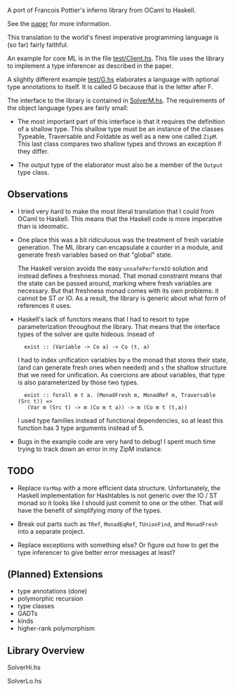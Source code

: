 A port of Francois Pottier's inferno library from OCaml to Haskell.

See the [paper](http://gallium.inria.fr/~fpottier/biblio/pottier_abstracts.html#pottier-elaboration-13) for more information.

This translation to the world's finest imperative programming language is (so
far) fairly faithful. 

An example for core ML is in the file [test/Client.hs](test/Client.hs). This
file uses the library to implement a type inferencer as described in the
paper.

A slightly different example [test/G.hs](test/G.hs) elaborates a language with optional type annotations to itself. It is called G because that is the letter after F.

The interface to the library is contained in
[SolverM.hs](Language/Inferno/SolverM.hs).  The requirements of the
object language types are fairly small:

* The most important part of this interface is that it requires the definition
  of a shallow type.  This shallow type must be an instance of the classes
  Typeable, Traversable and Foldable as well as a new one called `ZipM`.  This
  last class compares two shallow types and throws an exception if they
  differ.

* The output type of the elaborator must also be a member of the `Output` type
  class.

Observations
------------
* I tried very hard to make the most literal translation that I could from
  OCaml to Haskell. This means that the Haskell code is more
  imperative than is ideomatic.
  
  
* One place this was a bit ridiculuous was the treatment of fresh variable 
  generation.  The ML library can encapsulate a counter in a module, and
  generate fresh variables based on that "global" state. 
  
  The Haskell version avoids the easy `unsafePerformIO` solution and instead
  defines a freshness monad. That monad constraint means that the state can be
  passed around, marking where fresh variables are necessary. But that
  freshness monad comes with its own problems: it cannot be ST or IO.  As a
  result, the library is generic about what form of references it uses.
  
* Haskell's lack of functors means that I had to resort to type
  parameterization throughout the library. That means that the interface types
  of the solver are quite hideous.  Insead of 
  
        exist :: (Variable -> Co a) -> Co (t, a)
  
  I had to index unification variables by `m` the monad that stores their
  state, (and can generate fresh ones when needed) and `s` the shallow
  structure that we need for unification. As coercions are about variables,
  that type is also parameterized by those two types.
  
        exist :: forall m t a. (MonadFresh m, MonadRef m, Traversable (Src t)) =>
         (Var m (Src t) -> m (Co m t a)) -> m (Co m t (t,a))
  
  I used type families instead of functional dependencies, so at least this
  function has 3 type arguments instead of 5.

* Bugs in the example code are very hard to debug! I spent much time trying to
  track down an error in my ZipM instance.

TODO
----
  - Replace `VarMap` with a more efficient data structure. Unfortunately, the
    Haskell implementation for Hashtables is not generic over the IO / ST monad
	 so it looks like I should just commit to one or the other. That will have the
	 benefit of simplifying *many* of the types.
  
  - Break out parts such as `TRef`, `MonadEqRef`, `TUnionFind`, and
    `MonadFresh` into a separate project.

  - Replace exceptions with something else? Or figure out how to get the type
    inferencer to give better error messages at least?

(Planned) Extensions
------------------------
- type annotations (done)
- polymorphic recursion
- type classes
- GADTs
- kinds
- higher-rank polymorphism

Library Overview
----------------

SolverHi.hs

SolverLo.hs
